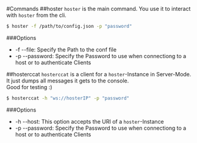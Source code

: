 #Commands
##hoster
`hoster` is the main command. You use it to interact with `hoster` from the cli.
```bash
$ hoster -f /path/to/config.json -p "password"
```
###Options
- -f --file: Specify the Path to the conf file
- -p --password: Specify the Password to use when connectiong to a host or to authenticate Clients

##hosterccat
`hosterccat` is a client for a `hoster`-Instance in Server-Mode.  
It just dumps all messages it gets to the console.  
Good for testing :)
```bash
$ hosterccat -h "ws://hosterIP" -p "password"
```
###Options
- -h --host: This option accepts the URI of a `hoster`-Instance
- -p --password: Specify the Password to use when connectiong to a host or to authenticate Clients
